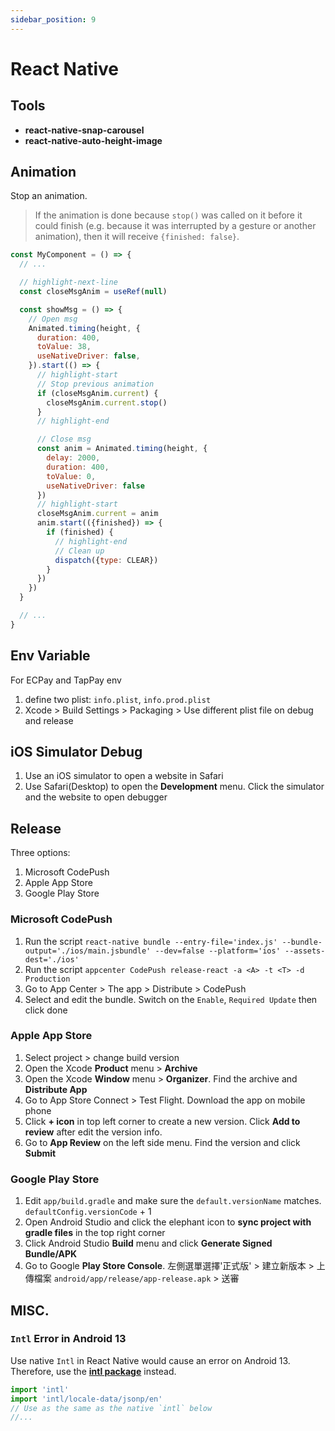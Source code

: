 ```yaml
---
sidebar_position: 9
---
```


# React Native

## Tools

- **react-native-snap-carousel**
- **react-native-auto-height-image**

## Animation

Stop an animation.

> If the animation is done because `stop()` was called on it before it could finish (e.g. because it was interrupted by
> a gesture or another animation), then it will receive `{finished: false}`.

```jsx
const MyComponent = () => {
  // ...

  // highlight-next-line
  const closeMsgAnim = useRef(null)

  const showMsg = () => {
    // Open msg
    Animated.timing(height, {
      duration: 400,
      toValue: 38,
      useNativeDriver: false,
    }).start(() => {
      // highlight-start
      // Stop previous animation
      if (closeMsgAnim.current) {
        closeMsgAnim.current.stop()
      }
      // highlight-end

      // Close msg
      const anim = Animated.timing(height, {
        delay: 2000,
        duration: 400,
        toValue: 0,
        useNativeDriver: false
      })
      // highlight-start
      closeMsgAnim.current = anim
      anim.start(({finished}) => {
        if (finished) {
          // highlight-end
          // Clean up
          dispatch({type: CLEAR})
        }
      })
    })
  }

  // ...
}
```

## Env Variable

For ECPay and TapPay env

1. define two plist: `info.plist`, `info.prod.plist`
2. Xcode > Build Settings > Packaging > Use different plist file on debug and release

## iOS Simulator Debug

1. Use an iOS simulator to open a website in Safari
2. Use Safari(Desktop) to open the **Development** menu. Click the simulator and the website to open debugger

## Release

Three options:

1. Microsoft CodePush
2. Apple App Store
3. Google Play Store

### Microsoft CodePush

1. Run the
   script `react-native bundle --entry-file='index.js' --bundle-output='./ios/main.jsbundle' --dev=false --platform='ios' --assets-dest='./ios'`
2. Run the script `appcenter CodePush release-react -a <A> -t <T> -d Production`
3. Go to App Center > The app > Distribute > CodePush
4. Select and edit the bundle. Switch on the `Enable`, `Required Update` then click done

### Apple App Store

1. Select project > change build version
2. Open the Xcode **Product** menu > **Archive**
3. Open the Xcode **Window** menu > **Organizer**. Find the archive and **Distribute App**
4. Go to App Store Connect > Test Flight. Download the app on mobile phone
5. Click **+ icon** in top left corner to create a new version. Click **Add to review** after edit the version info.
6. Go to **App Review** on the left side menu. Find the version and click **Submit**

### Google Play Store

1. Edit `app/build.gradle` and make sure the `default.versionName` matches. `defaultConfig.versionCode` + 1
2. Open Android Studio and click the elephant icon to **sync project with gradle files** in the top right corner
3. Click Android Studio **Build** menu and click **Generate Signed Bundle/APK**
4. Go to Google **Play Store Console**. 左側選單選擇'正式版' > 建立新版本 >
   上傳檔案 `android/app/release/app-release.apk` > 送審

## MISC.

### `Intl` Error in Android 13

Use native `Intl` in React Native would cause an error on Android 13.
Therefore, use the [**intl package**](https://www.npmjs.com/package/intl) instead.

```ts
import 'intl'
import 'intl/locale-data/jsonp/en'
// Use as the same as the native `intl` below
//...
```